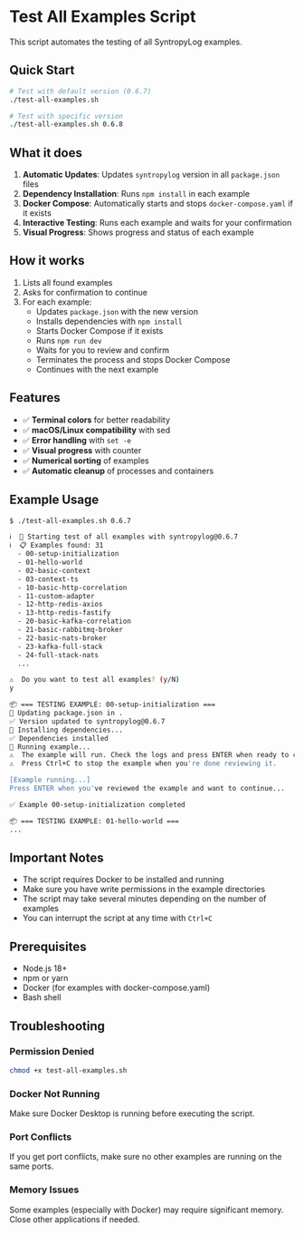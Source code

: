 # Test All Examples Script

This script automates the testing of all SyntropyLog examples.

## Quick Start

```bash
# Test with default version (0.6.7)
./test-all-examples.sh

# Test with specific version
./test-all-examples.sh 0.6.8
```

## What it does

1. **Automatic Updates**: Updates `syntropylog` version in all `package.json` files
2. **Dependency Installation**: Runs `npm install` in each example
3. **Docker Compose**: Automatically starts and stops `docker-compose.yaml` if it exists
4. **Interactive Testing**: Runs each example and waits for your confirmation
5. **Visual Progress**: Shows progress and status of each example

## How it works

1. Lists all found examples
2. Asks for confirmation to continue
3. For each example:
   - Updates `package.json` with the new version
   - Installs dependencies with `npm install`
   - Starts Docker Compose if it exists
   - Runs `npm run dev`
   - Waits for you to review and confirm
   - Terminates the process and stops Docker Compose
   - Continues with the next example

## Features

- ✅ **Terminal colors** for better readability
- ✅ **macOS/Linux compatibility** with sed
- ✅ **Error handling** with `set -e`
- ✅ **Visual progress** with counter
- ✅ **Numerical sorting** of examples
- ✅ **Automatic cleanup** of processes and containers

## Example Usage

```bash
$ ./test-all-examples.sh 0.6.7

ℹ️  🚀 Starting test of all examples with syntropylog@0.6.7
ℹ️  📋 Examples found: 31
  - 00-setup-initialization
  - 01-hello-world
  - 02-basic-context
  - 03-context-ts
  - 10-basic-http-correlation
  - 11-custom-adapter
  - 12-http-redis-axios
  - 13-http-redis-fastify
  - 20-basic-kafka-correlation
  - 21-basic-rabbitmq-broker
  - 22-basic-nats-broker
  - 23-kafka-full-stack
  - 24-full-stack-nats
  ...

⚠️  Do you want to test all examples? (y/N)
y

📦 === TESTING EXAMPLE: 00-setup-initialization ===
🔧 Updating package.json in .
✅ Version updated to syntropylog@0.6.7
🔧 Installing dependencies...
✅ Dependencies installed
🔧 Running example...
⚠️  The example will run. Check the logs and press ENTER when ready to continue.
⚠️  Press Ctrl+C to stop the example when you're done reviewing it.

[Example running...]
Press ENTER when you've reviewed the example and want to continue...

✅ Example 00-setup-initialization completed

📦 === TESTING EXAMPLE: 01-hello-world ===
...
```

## Important Notes

- The script requires Docker to be installed and running
- Make sure you have write permissions in the example directories
- The script may take several minutes depending on the number of examples
- You can interrupt the script at any time with `Ctrl+C`

## Prerequisites

- Node.js 18+
- npm or yarn
- Docker (for examples with docker-compose.yaml)
- Bash shell

## Troubleshooting

### Permission Denied
```bash
chmod +x test-all-examples.sh
```

### Docker Not Running
Make sure Docker Desktop is running before executing the script.

### Port Conflicts
If you get port conflicts, make sure no other examples are running on the same ports.

### Memory Issues
Some examples (especially with Docker) may require significant memory. Close other applications if needed. 